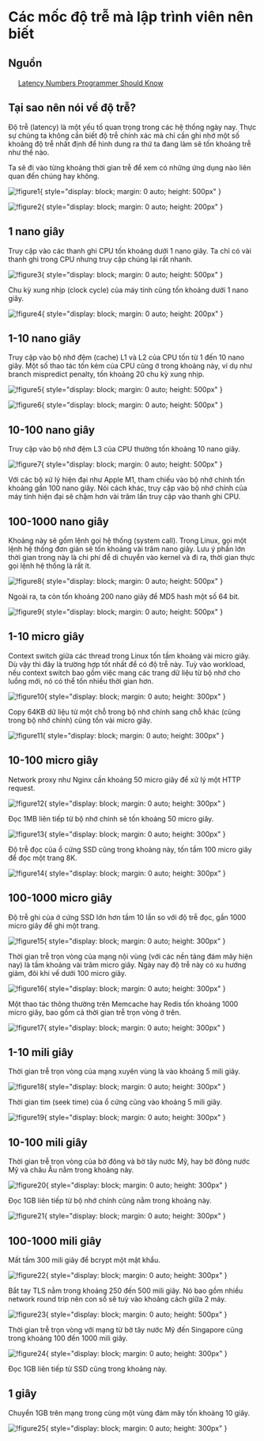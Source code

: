 # Các mốc độ trễ mà lập trình viên nên biết

## Nguồn

<img src="../../../img/bytebytego.png" width="16" height="16"/> [Latency Numbers Programmer Should Know](https://www.youtube.com/watch?v=FqR5vESuKe0)

## Tại sao nên nói về độ trễ?

Độ trễ (latency) là một yếu tố quan trọng trong các hệ thống ngày nay. Thực sự chúng ta không cần biết độ trễ chính xác mà chỉ cần ghi nhớ một số khoảng độ trễ nhất định để hình dung ra thứ ta đang làm sẽ tốn khoảng trễ như thế nào.

Ta sẽ đi vào từng khoảng thời gian trễ để xem có những ứng dụng nào liên quan đến chúng hay không.

![!figure1](figure1.png){ style="display: block; margin: 0 auto; height: 500px" }

![!figure2](figure2.png){ style="display: block; margin: 0 auto; height: 200px" }

## 1 nano giây

Truy cập vào các thanh ghi CPU tốn khoảng dưới 1 nano giây. Ta chỉ có vài thanh ghi trong CPU nhưng truy cập chúng lại rất nhanh.

![!figure3](figure3.png){ style="display: block; margin: 0 auto; height: 500px" }

Chu kỳ xung nhịp (clock cycle) của máy tính cũng tốn khoảng dưới 1 nano giây.

![!figure4](figure4.png){ style="display: block; margin: 0 auto; height: 200px" }

## 1-10 nano giây

Truy cập vào bộ nhớ đệm (cache) L1 và L2 của CPU tốn từ 1 đến 10 nano giây. Một số thao tác tốn kém của CPU cũng ở trong khoảng này, ví dụ như branch mispredict penalty, tốn khoảng 20 chu kỳ xung nhịp.

![!figure5](figure5.png){ style="display: block; margin: 0 auto; height: 500px" }

![!figure6](figure6.png){ style="display: block; margin: 0 auto; height: 500px" }

## 10-100 nano giây

Truy cập vào bộ nhớ đệm L3 của CPU thường tốn khoảng 10 nano giây. 

![!figure7](figure7.png){ style="display: block; margin: 0 auto; height: 500px" }

Với các bộ xử lý hiện đại như Apple M1, tham chiếu vào bộ nhớ chính tốn khoảng gần 100 nano giây. Nói cách khác, truy cập vào bộ nhớ chính của máy tính hiện đại sẽ chậm hơn vài trăm lần truy cập vào thanh ghi CPU.

## 100-1000 nano giây

Khoảng này sẽ gồm lệnh gọi hệ thống (system call). Trong Linux, gọi một lệnh hệ thống đơn giản sẽ tốn khoảng vài trăm nano giây. Lưu ý phần lớn thời gian trong này là chi phí để di chuyển vào kernel và đi ra, thời gian thực gọi lệnh hệ thống là rất ít.

![!figure8](figure8.png){ style="display: block; margin: 0 auto; height: 500px" }

Ngoài ra, ta còn tốn khoảng 200 nano giây để MD5 hash một số 64 bit.

![!figure9](figure9.png){ style="display: block; margin: 0 auto; height: 500px" }

## 1-10 micro giây

Context switch giữa các thread trong Linux tốn tầm khoảng vài micro giây. Dù vậy thì đây là trường hợp tốt nhất để có độ trễ này. Tuỳ vào workload, nếu context switch bao gồm việc mang các trang dữ liệu từ bộ nhớ cho luồng mới, nó có thể tốn nhiều thời gian hơn.

![!figure10](figure10.png){ style="display: block; margin: 0 auto; height: 300px" }

Copy 64KB dữ liệu từ một chỗ trong bộ nhớ chính sang chỗ khác (cũng trong bộ nhớ chính) cũng tốn vài micro giây.

![!figure11](figure11.png){ style="display: block; margin: 0 auto; height: 300px" }

## 10-100 micro giây

Network proxy như Nginx cần khoảng 50 micro giây để xử lý một HTTP request.

![!figure12](figure12.png){ style="display: block; margin: 0 auto; height: 300px" }

Đọc 1MB liên tiếp từ bộ nhớ chính sẽ tốn khoảng 50 micro giây.

![!figure13](figure13.png){ style="display: block; margin: 0 auto; height: 300px" }

Độ trễ đọc của ổ cứng SSD cũng trong khoảng này, tốn tầm 100 micro giây để đọc một trang 8K.

![!figure14](figure14.png){ style="display: block; margin: 0 auto; height: 300px" }

## 100-1000 micro giây

Độ trễ ghi của ở cứng SSD lớn hơn tầm 10 lần so với độ trễ đọc, gần 1000 micro giây để ghi một trang.

![!figure15](figure15.png){ style="display: block; margin: 0 auto; height: 300px" }

Thời gian trễ trọn vòng của mạng nội vùng (với các nền tảng đám mây hiện nay) là tầm khoảng vài trăm micro giây. Ngày nay độ trễ này có xu hướng giảm, đôi khi về dưới 100 micro giây.

![!figure16](figure16.png){ style="display: block; margin: 0 auto; height: 300px" }

Một thao tác thông thường trên Memcache hay Redis tốn khoảng 1000 micro giây, bao gồm cả thời gian trễ trọn vòng ở trên.

![!figure17](figure17.png){ style="display: block; margin: 0 auto; height: 300px" }

## 1-10 mili giây

Thời gian trễ trọn vòng của mạng xuyên vùng là vào khoảng 5 mili giây.

![!figure18](figure18.png){ style="display: block; margin: 0 auto; height: 300px" }

Thời gian tìm (seek time) của ổ cứng cũng vào khoảng 5 mili giây.

![!figure19](figure19.png){ style="display: block; margin: 0 auto; height: 300px" }

## 10-100 mili giây

Thời gian trễ trọn vòng của bờ đông và bờ tây nước Mỹ, hay bờ đông nước Mỹ và châu Âu nằm trong khoảng này.

![!figure20](figure20.png){ style="display: block; margin: 0 auto; height: 300px" }

Đọc 1GB liên tiếp từ bộ nhớ chính cũng nằm trong khoảng này.

![!figure21](figure21.png){ style="display: block; margin: 0 auto; height: 300px" }

## 100-1000 mili giây

Mất tầm 300 mili giây để bcrypt một mật khẩu.

![!figure22](figure22.png){ style="display: block; margin: 0 auto; height: 300px" }

Bắt tay TLS nằm trong khoảng 250 đến 500 mili giây. Nó bao gồm nhiều network round trip nên con số sẽ tuỳ vào khoảng cách giữa 2 máy.

![!figure23](figure23.png){ style="display: block; margin: 0 auto; height: 500px" }

Thời gian trễ trọn vòng với mạng từ bờ tây nước Mỹ đến Singapore cũng trong khoảng 100 đến 1000 mili giây.

![!figure24](figure24.png){ style="display: block; margin: 0 auto; height: 300px" }

Đọc 1GB liên tiếp từ SSD cũng trong khoảng này.

## 1 giây

Chuyển 1GB trên mạng trong cùng một vùng đám mây tốn khoảng 10 giây.

![!figure25](figure25.png){ style="display: block; margin: 0 auto; height: 300px" }
